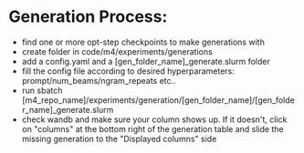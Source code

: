 # Generation Process:

- find one or more opt-step checkpoints to make generations with
- create folder in code/m4/experiments/generations
- add a config.yaml and a [gen_folder_name]_generate.slurm folder
- fill the config file according to desired hyperparameters: prompt/num_beams/ngram_repeats etc..
- run sbatch [m4_repo_name]/experiments/generation/[gen_folder_name]/[gen_folder_name]_generate.slurm
- check wandb and make sure your column shows up. If it doesn't, click on "columns" at the bottom right of the generation table and slide the missing generation to the "Displayed columns" side
